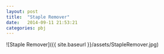 ```yaml
---
layout: post
title:  "Staple Remover"
date:   2014-09-11 21:53:21
categories: pbj
---
```


![Staple Remover]({{ site.baseurl }}/assets/StapleRemover.jpg)
